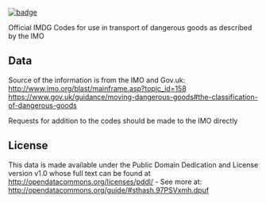 <a className="gh-badge" href="https://datahub.io/core/IMO-IMDG-Codes"><img src="https://badgen.net/badge/icon/View%20on%20datahub.io/orange?icon=https://datahub.io/datahub-cube-badge-icon.svg&label&scale=1.25" alt="badge" /></a>

Official IMDG Codes for use in transport of dangerous goods as described by the IMO

## Data

Source of the information is from the IMO and Gov.uk:
http://www.imo.org/blast/mainframe.asp?topic_id=158
https://www.gov.uk/guidance/moving-dangerous-goods#the-classification-of-dangerous-goods

Requests for addition to the codes should be made to the IMO directly

## License

This data is made available under the Public Domain Dedication and License version v1.0 whose full text can be found at http://opendatacommons.org/licenses/pddl/ - See more at: http://opendatacommons.org/guide/#sthash.97PSVxmh.dpuf
